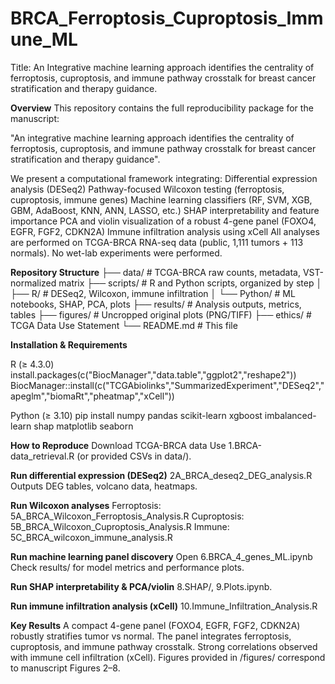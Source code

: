# BRCA_Ferroptosis_Cuproptosis_Immune_ML
Title: An Integrative machine learning approach identifies the centrality of ferroptosis, cuproptosis, and immune pathway crosstalk for breast cancer stratification and therapy guidance.

**Overview**
This repository contains the full reproducibility package for the manuscript:

"An integrative machine learning approach identifies the centrality of ferroptosis, cuproptosis, and immune pathway crosstalk for breast cancer stratification and therapy guidance".

We present a computational framework integrating:
  Differential expression analysis (DESeq2)
  Pathway-focused Wilcoxon testing (ferroptosis, cuproptosis, immune genes)
  Machine learning classifiers (RF, SVM, XGB, GBM, AdaBoost, KNN, ANN, LASSO, etc.)
  SHAP interpretability and feature importance
  PCA and violin visualization of a robust 4-gene panel (FOXO4, EGFR, FGF2, CDKN2A)
  Immune infiltration analysis using xCell
All analyses are performed on TCGA-BRCA RNA-seq data (public, 1,111 tumors + 113 normals).
No wet-lab experiments were performed.

**Repository Structure**
├── data/                  # TCGA-BRCA raw counts, metadata, VST-normalized matrix
├── scripts/               # R and Python scripts, organized by step
│   ├── R/                 # DESeq2, Wilcoxon, immune infiltration
│   └── Python/            # ML notebooks, SHAP, PCA, plots
├── results/               # Analysis outputs, metrics, tables
├── figures/               # Uncropped original plots (PNG/TIFF)
├── ethics/                # TCGA Data Use Statement
└── README.md              # This file

**Installation & Requirements**

R (≥ 4.3.0)
install.packages(c("BiocManager","data.table","ggplot2","reshape2"))
BiocManager::install(c("TCGAbiolinks","SummarizedExperiment","DESeq2","apeglm","biomaRt","pheatmap","xCell"))

Python (≥ 3.10)
pip install numpy pandas scikit-learn xgboost imbalanced-learn shap matplotlib seaborn


  **How to Reproduce**
  Download TCGA-BRCA data
  Use 1.BRCA-data_retrieval.R (or provided CSVs in data/).
  
  **Run differential expression (DESeq2)**
  2A_BRCA_deseq2_DEG_analysis.R
  Outputs DEG tables, volcano data, heatmaps.

  **Run Wilcoxon analyses**
  Ferroptosis: 5A_BRCA_Wilcoxon_Ferroptosis_Analysis.R
  Cuproptosis: 5B_BRCA_Wilcoxon_Cuproptosis_Analysis.R
  Immune: 5C_BRCA_wilcoxon_immune_analysis.R

 **Run machine learning panel discovery**
  Open 6.BRCA_4_genes_ML.ipynb
  Check results/ for model metrics and performance plots.
  
 **Run SHAP interpretability & PCA/violin**
  8.SHAP/, 9.Plots.ipynb.

**Run immune infiltration analysis (xCell)**
  10.Immune_Infiltration_Analysis.R


**Key Results**
  A compact 4-gene panel (FOXO4, EGFR, FGF2, CDKN2A) robustly stratifies tumor vs normal.
  The panel integrates ferroptosis, cuproptosis, and immune pathway crosstalk.
  Strong correlations observed with immune cell infiltration (xCell).
  Figures provided in /figures/ correspond to manuscript Figures 2–8.
